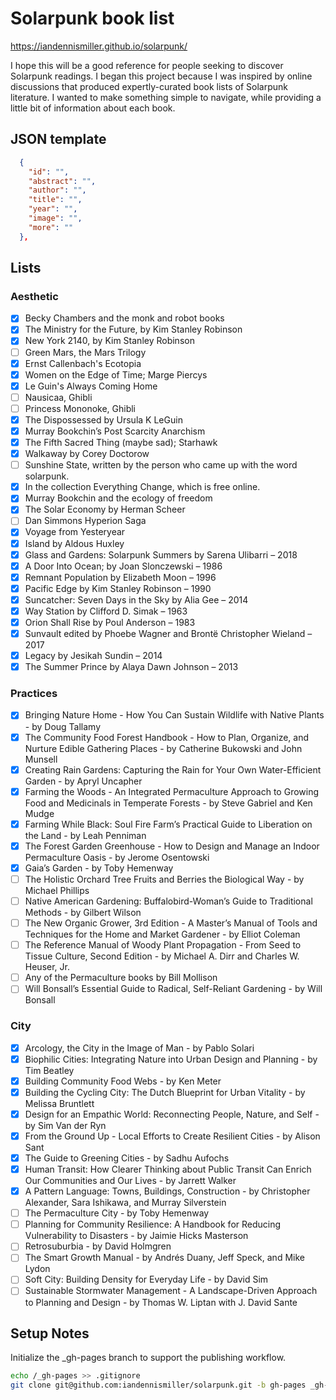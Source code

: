 # Solarpunk book list

https://iandennismiller.github.io/solarpunk/

I hope this will be a good reference for people seeking to discover Solarpunk readings.
I began this project because I was inspired by online discussions that produced expertly-curated book lists of Solarpunk literature.
I wanted to make something simple to navigate, while providing a little bit of information about each book.

## JSON template

```json
  {
    "id": "",
    "abstract": "",
    "author": "",
    "title": "",
    "year": "",
    "image": "",
    "more": ""
  },
```

## Lists

### Aesthetic

- [x] Becky Chambers and the monk and robot books
- [x] The Ministry for the Future, by Kim Stanley Robinson
- [x] New York 2140, by Kim Stanley Robinson
- [ ] Green Mars, the Mars Trilogy
- [x] Ernst Callenbach's Ecotopia
- [x] Women on the Edge of Time; Marge Piercys
- [x] Le Guin's Always Coming Home
- [ ] Nausicaa, Ghibli
- [ ] Princess Mononoke, Ghibli
- [x] The Dispossessed by Ursula K LeGuin
- [x] Murray Bookchin’s Post Scarcity Anarchism
- [x] The Fifth Sacred Thing (maybe sad); Starhawk
- [x] Walkaway by Corey Doctorow
- [ ] Sunshine State, written by the person who came up with the word solarpunk.
- [x] In the collection Everything Change, which is free online.
- [x] Murray Bookchin and the ecology of freedom
- [x] The Solar Economy by Herman Scheer
- [ ] Dan Simmons Hyperion Saga
- [x] Voyage from Yesteryear
- [x] Island by Aldous Huxley
- [x] Glass and Gardens: Solarpunk Summers by Sarena Ulibarri – 2018
- [x] A Door Into Ocean; by Joan Slonczewski – 1986
- [x] Remnant Population by Elizabeth Moon – 1996
- [x] Pacific Edge by Kim Stanley Robinson – 1990
- [x] Suncatcher: Seven Days in the Sky by Alia Gee – 2014
- [x] Way Station by Clifford D. Simak – 1963
- [x] Orion Shall Rise by Poul Anderson – 1983
- [x] Sunvault edited by Phoebe Wagner and Brontë Christopher Wieland – 2017
- [x] Legacy by Jesikah Sundin – 2014
- [x] The Summer Prince by Alaya Dawn Johnson – 2013

### Practices

- [x] Bringing Nature Home - How You Can Sustain Wildlife with Native Plants - by Doug Tallamy
- [x] The Community Food Forest Handbook - How to Plan, Organize, and Nurture Edible Gathering Places - by Catherine Bukowski and John Munsell
- [x] Creating Rain Gardens: Capturing the Rain for Your Own Water-Efficient Garden - by Apryl Uncapher
- [x] Farming the Woods - An Integrated Permaculture Approach to Growing Food and Medicinals in Temperate Forests - by Steve Gabriel and Ken Mudge
- [x] Farming While Black: Soul Fire Farm’s Practical Guide to Liberation on the Land - by Leah Penniman
- [x] The Forest Garden Greenhouse - How to Design and Manage an Indoor Permaculture Oasis - by Jerome Osentowski
- [x] Gaia’s Garden - by Toby Hemenway
- [ ] The Holistic Orchard Tree Fruits and Berries the Biological Way - by Michael Phillips
- [ ] Native American Gardening: Buffalobird-Woman’s Guide to Traditional Methods - by Gilbert Wilson
- [ ] The New Organic Grower, 3rd Edition - A Master’s Manual of Tools and Techniques for the Home and Market Gardener - by Elliot Coleman
- [ ] The Reference Manual of Woody Plant Propagation - From Seed to Tissue Culture, Second Edition - by Michael A. Dirr and Charles W. Heuser, Jr.
- [ ] Any of the Permaculture books by Bill Mollison
- [ ] Will Bonsall’s Essential Guide to Radical, Self-Reliant Gardening - by Will Bonsall

### City

- [x] Arcology, the City in the Image of Man - by Pablo Solari
- [x] Biophilic Cities: Integrating Nature into Urban Design and Planning - by Tim Beatley
- [x] Building Community Food Webs - by Ken Meter
- [x] Building the Cycling City: The Dutch Blueprint for Urban Vitality - by Melissa Bruntlett
- [x] Design for an Empathic World: Reconnecting People, Nature, and Self - by Sim Van der Ryn
- [x] From the Ground Up - Local Efforts to Create Resilient Cities - by Alison Sant
- [x] The Guide to Greening Cities - by Sadhu Aufochs
- [x] Human Transit: How Clearer Thinking about Public Transit Can Enrich Our Communities and Our Lives - by Jarrett Walker
- [x] A Pattern Language: Towns, Buildings, Construction - by Christopher Alexander, Sara Ishikawa, and Murray Silverstein
- [ ] The Permaculture City - by Toby Hemenway
- [ ] Planning for Community Resilience: A Handbook for Reducing Vulnerability to Disasters - by Jaimie Hicks Masterson
- [ ] Retrosuburbia - by David Holmgren
- [ ] The Smart Growth Manual - by Andrés Duany, Jeff Speck, and Mike Lydon
- [ ] Soft City: Building Density for Everyday Life - by David Sim
- [ ] Sustainable Stormwater Management - A Landscape-Driven Approach to Planning and Design - by Thomas W. Liptan with J. David Sante

## Setup Notes

Initialize the _gh-pages branch to support the publishing workflow.

```bash
echo /_gh-pages >> .gitignore
git clone git@github.com:iandennismiller/solarpunk.git -b gh-pages _gh-pages
```
